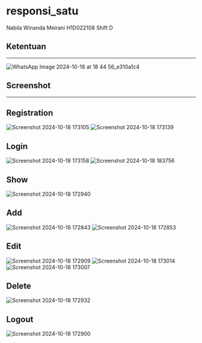 # responsi_satu

Nabila Winanda Meirani
H1D022108
Shift D


## Ketentuan
<hr>

![WhatsApp Image 2024-10-18 at 18 44 56_e310a1c4](https://github.com/user-attachments/assets/f77d727d-ac4b-45a3-80eb-8464eed00ce1)


## Screenshot
<hr> 

## Registration
![Screenshot 2024-10-18 173105](https://github.com/user-attachments/assets/0aa2d8cb-1fbe-4985-bce2-752d06fee159)
![Screenshot 2024-10-18 173139](https://github.com/user-attachments/assets/202d321f-fe7f-4563-8fb4-62481cd63e77)

## Login
![Screenshot 2024-10-18 173158](https://github.com/user-attachments/assets/cda2cb44-2842-432d-8cb9-b4eb44c73734)
![Screenshot 2024-10-18 183756](https://github.com/user-attachments/assets/8c230d14-470d-43e0-aa70-b02e7c806884)

## Show
![Screenshot 2024-10-18 172940](https://github.com/user-attachments/assets/401dbacd-1848-4b55-87aa-fef4fd043f9d)

## Add
![Screenshot 2024-10-18 172843](https://github.com/user-attachments/assets/4d837d80-de41-4c5c-bc02-248224d9dd99)
![Screenshot 2024-10-18 172853](https://github.com/user-attachments/assets/0b649894-bcbe-4766-878a-ad18f267ea28)

## Edit
![Screenshot 2024-10-18 172909](https://github.com/user-attachments/assets/38b5d166-89fa-4064-b750-420734d6aa8b)
![Screenshot 2024-10-18 173014](https://github.com/user-attachments/assets/bcee827a-df18-4365-9553-a136226e0fbe)
![Screenshot 2024-10-18 173007](https://github.com/user-attachments/assets/3a1eae17-3c7f-4937-bcd5-d8c852b09a5e)

## Delete
![Screenshot 2024-10-18 172932](https://github.com/user-attachments/assets/d8f06e91-d9be-4e74-a28d-f702633b06c3)

## Logout
![Screenshot 2024-10-18 172900](https://github.com/user-attachments/assets/e2b6a87c-c525-4349-9ff4-7d9998dc84c3)




